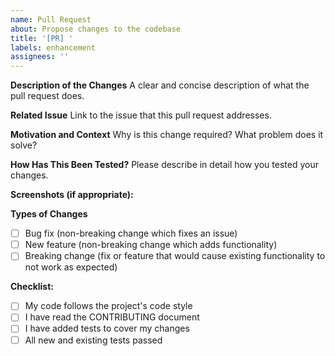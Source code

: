 ```yaml
---
name: Pull Request
about: Propose changes to the codebase
title: '[PR] '
labels: enhancement
assignees: ''
---
```


**Description of the Changes**
A clear and concise description of what the pull request does.

**Related Issue**
Link to the issue that this pull request addresses.

**Motivation and Context**
Why is this change required? What problem does it solve?

**How Has This Been Tested?**
Please describe in detail how you tested your changes.

**Screenshots (if appropriate):**

**Types of Changes**
- [ ] Bug fix (non-breaking change which fixes an issue)
- [ ] New feature (non-breaking change which adds functionality)
- [ ] Breaking change (fix or feature that would cause existing functionality to not work as expected)

**Checklist:**
- [ ] My code follows the project's code style
- [ ] I have read the CONTRIBUTING document
- [ ] I have added tests to cover my changes
- [ ] All new and existing tests passed
